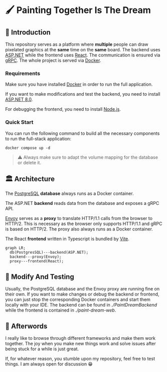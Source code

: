 # :paintbrush: Painting Together Is The Dream

## :scroll: Introduction

This repository serves as a platform where **multiple** people can draw pixelated graphics at the **same** time on the **same** board. The backend uses [ASP.NET](https://dotnet.microsoft.com/en-us/apps/aspnet) while the frontend uses [React](https://react.dev/). The communication is ensured via [gRPC](https://grpc.io/). The whole project is served via [Docker](https://www.docker.com/).

### Requirements

Make sure you have installed [Docker](https://docs.docker.com/engine/install/) in order to run the full application.

If you want to make modifications and test the backend, you need to install [ASP.NET 8.0](https://dotnet.microsoft.com/en-us/download/dotnet/8.0).

For debugging the frontend, you need to install [Node.js](https://nodejs.org/en/download/).

### Quick Start

You can run the following command to build all the necessary components to run the full-stack application: 

```
docker compose up -d
```

> :warning: Always make sure to adapt the volume mapping for the database or delete it.

## :classical_building: Architecture

The [PostgreSQL](https://www.postgresql.org/) **database** always runs as a Docker container.

The ASP.NET **backend** reads data from the database and exposes a gRPC API.

[Envoy](https://www.envoyproxy.io/) serves as a **proxy** to translate HTTP/1.1 calls from the browser to HTTP/2. This is necessary as the browser only supports HTTP/1.1 and gRPC is based on HTTP/2. The proxy also always runs as a Docker container.

The React **frontend** written in Typescript is bundled by [Vite](https://vitejs.dev/).

```mermaid
graph LR;
  db(PostgresSQL)---backend(ASP.NET);
  backend---proxy(Envoy);
  proxy---frontend(React);
```

## :test_tube: Modify And Testing

Usually, the PostgreSQL database and the Envoy proxy are running fine on their own. If you want to make changes or debug the backend or frontend, you can just stop the corresponding Docker containers and start them locally with your IDE. The backend can be found in *./PaintDreamBackend* while the frontend is contained in *./paint-dream-web*.

## :dart: Afterwords

I really like to browse through different frameworks and make them work together. The joy when you make new things work and solve issues after being stuck for a while is just great.

If, for whatever reason, you stumble upon my repository, feel free to test things. I am always open for discussion :grin: